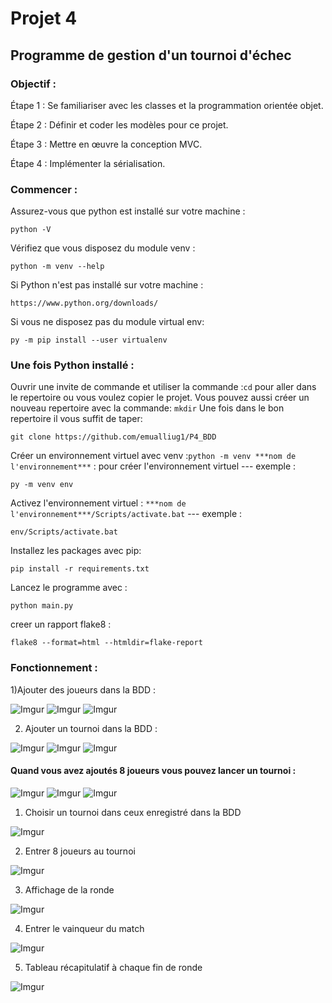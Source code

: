 # Projet 4
## Programme de gestion d'un tournoi d'échec

### Objectif :
Étape 1 : Se familiariser avec les classes et la programmation orientée objet.

Étape 2 : Définir et coder les modèles pour ce projet.

Étape 3 : Mettre en œuvre la conception MVC.

Étape 4 : Implémenter la sérialisation.

### Commencer :
Assurez-vous que python est installé sur votre machine :

    python -V

Vérifiez que vous disposez du module venv :
    
    python -m venv --help
  
Si Python n'est pas installé sur votre machine :
    
    https://www.python.org/downloads/
    
Si vous ne disposez pas du module virtual env:
    
    py -m pip install --user virtualenv
    

### Une fois Python installé :
   
 Ouvrir une invite de commande et utiliser la commande :`cd` pour aller dans le repertoire ou vous voulez copier le projet. 
    Vous pouvez aussi créer un nouveau repertoire avec la commande: `mkdir`
    Une fois dans le bon repertoire il vous suffit de taper: 
 
    git clone https://github.com/emualliug1/P4_BDD
    
Créer un environnement virtuel avec venv :`python -m venv ***nom de l'environnement***` : pour créer l'environnement virtuel --- exemple : 

    py -m venv env
    
Activez l'environnement virtuel : `***nom de l'environnement***/Scripts/activate.bat` --- exemple : 

    env/Scripts/activate.bat
    
Installez les packages avec pip: 

    pip install -r requirements.txt

Lancez le programme avec : 

    python main.py

creer un rapport flake8 :

    flake8 --format=html --htmldir=flake-report

### Fonctionnement :
1)Ajouter des joueurs dans la BDD :

![Imgur](https://i.imgur.com/AVCcB1E.png) 
![Imgur](https://i.imgur.com/CUlzFrU.png)
![Imgur](https://i.imgur.com/ayRXqEk.png)

2) Ajouter un tournoi dans la BDD :

![Imgur](https://i.imgur.com/AVCcB1E.png)
![Imgur](https://i.imgur.com/UDwFA5f.png)
![Imgur](https://i.imgur.com/PTgryYg.png)

#### Quand vous avez ajoutés 8 joueurs vous pouvez lancer un tournoi :

![Imgur](https://i.imgur.com/AVCcB1E.png)
![Imgur](https://i.imgur.com/UDwFA5f.png)
![Imgur](https://i.imgur.com/D1fixml.png)

1) Choisir un tournoi dans ceux enregistré dans la BDD

![Imgur](https://i.imgur.com/DzciBwx.png)

2) Entrer 8 joueurs au tournoi

![Imgur](https://i.imgur.com/0Z5haAR.png)

3) Affichage de la ronde

![Imgur](https://i.imgur.com/9RoxyoC.png)

4) Entrer le vainqueur du match

![Imgur](https://i.imgur.com/JtDOD0I.png)

5) Tableau récapitulatif à chaque fin de ronde

![Imgur](https://i.imgur.com/cu7n71v.png)


